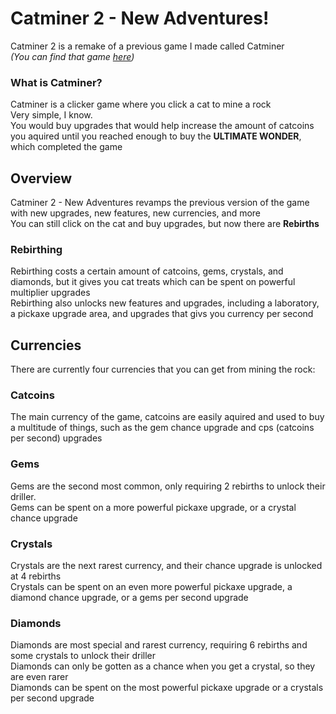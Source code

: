 # Catminer 2 - New Adventures!
Catminer 2 is a remake of a previous game I made called Catminer
<br>
_(You can find that game [here](tinyurl.com/catminer))_
### What is Catminer?
  Catminer is a clicker game where you click a cat to mine a rock
  <br>
  Very simple, I know.
  <br>
  You would buy upgrades that would help increase the amount of catcoins you aquired until you reached enough to buy the **ULTIMATE WONDER**, which completed the game
<br>
## Overview
  Catminer 2 - New Adventures revamps the previous version of the game with new upgrades, new features, new currencies, and more
  <br>
  You can still click on the cat and buy upgrades, but now there are **Rebirths**
  <br>
  ### Rebirthing
  Rebirthing costs a certain amount of catcoins, gems, crystals, and diamonds, but it gives you cat treats which can be spent on powerful multiplier upgrades
  <br>
  Rebirthing also unlocks new features and upgrades, including a laboratory, a pickaxe upgrade area, and upgrades that givs you currency per second
  ## Currencies
  There are currently four currencies that you can get from mining the rock:
  ### Catcoins
  The main currency of the game, catcoins are easily aquired and used to buy a multitude of things, such as the gem chance upgrade and cps (catcoins per second) upgrades
  ### Gems
  Gems are the second most common, only requiring 2 rebirths to unlock their driller.
  <br>
  Gems can be spent on a more powerful pickaxe upgrade, or a crystal chance upgrade
  ### Crystals
  Crystals are the next rarest currency, and their chance upgrade is unlocked at 4 rebirths
  <br>
  Crystals can be spent on an even more powerful pickaxe upgrade, a diamond chance upgrade, or a gems per second upgrade
  ### Diamonds
  Diamonds are most special and rarest currency, requiring 6 rebirths and some crystals to unlock their driller
  <br>
  Diamonds can only be gotten as a chance when you get a crystal, so they are even rarer
  <br>
  Diamonds can be spent on the most powerful pickaxe upgrade or a crystals per second upgrade
